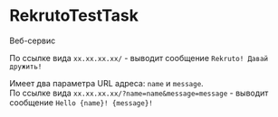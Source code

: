 # RekrutoTestTask

Веб-сервис

По ссылке вида ```xx.xx.xx.xx/``` - выводит сообщение ```Rekruto! Давай дружить!```

Имеет два параметра URL адреса: ```name``` и ```message```.  
По ссылке вида ```xx.xx.xx.xx/?name=name&message=message``` - выводит сообщение ```Hello {name}! {message}!```
